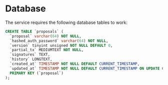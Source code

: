 # Database

The service requires the following database tables to work:

```sql
CREATE TABLE `proposals` (
  `proposal` varchar(64) NOT NULL,
  `hashed_auth_password` varchar(64) NOT NULL,
  `version` tinyint unsigned NOT NULL DEFAULT 0,
  `partial_tx` MEDIUMTEXT NOT NULL,
  `signatures` TEXT,
  `history` LONGTEXT,
  `created_at` TIMESTAMP NOT NULL DEFAULT CURRENT_TIMESTAMP,
  `updated_at` TIMESTAMP NOT NULL DEFAULT CURRENT_TIMESTAMP ON UPDATE CURRENT_TIMESTAMP,
  PRIMARY KEY (`proposal`)
);
```
